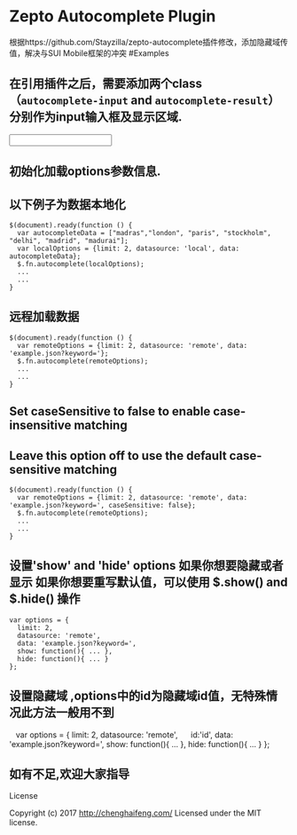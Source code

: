 # Zepto Autocomplete Plugin
根据https://github.com/Stayzilla/zepto-autocomplete插件修改，添加隐藏域传值，解决与SUI Mobile框架的冲突
#Examples

## 在引用插件之后，需要添加两个class（`autocomplete-input` and `autocomplete-result`）分别作为input输入框及显示区域.

<input type="text" class="autocomplete-input">
<div class="autocomplete-result"></div>

## 初始化加载options参数信息.
## 以下例子为数据本地化

    $(document).ready(function () {
      var autocompleteData = ["madras","london", "paris", "stockholm", "delhi", "madrid", "madurai"];
      var localOptions = {limit: 2, datasource: 'local', data: autocompleteData};
      $.fn.autocomplete(localOptions);
      ...
      ...
    }

## 远程加载数据

    $(document).ready(function () {
      var remoteOptions = {limit: 2, datasource: 'remote', data: 'example.json?keyword='};
      $.fn.autocomplete(remoteOptions);
      ...
      ...
    }

## Set caseSensitive to false to enable case-insensitive matching
## Leave this option off to use the default case-sensitive matching

    $(document).ready(function () {
      var remoteOptions = {limit: 2, datasource: 'remote', data: 'example.json?keyword=', caseSensitive: false};
      $.fn.autocomplete(remoteOptions);
      ...
      ...
    }

## 设置'show' and 'hide' options 如果你想要隐藏或者显示 如果你想要重写默认值，可以使用 $.show() and $.hide() 操作 

    var options = {
      limit: 2, 
      datasource: 'remote', 
      data: 'example.json?keyword=', 
      show: function(){ ... },
      hide: function(){ ... }
    };
    
## 设置隐藏域 ,options中的id为隐藏域id值，无特殊情况此方法一般用不到
    var options = {
      limit: 2, 
      datasource: 'remote', 
      id:'id',
      data: 'example.json?keyword=', 
      show: function(){ ... },
      hide: function(){ ... }
    };
    
## 如有不足,欢迎大家指导

License

Copyright (c) 2017 http://chenghaifeng.com/ Licensed under the MIT license.
